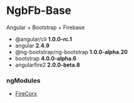 # NgbFb-Base

Angular + Bootstrap + Firebase

- @angular/cli **1.0.0-rc.1**
- angular **2.4.9**
- @ng-bootstrap/ng-bootstrap **1.0.0-alpha.20**
- bootstrap **4.0.0-alpha.6**
- angularfire2 **2.0.0-beta.8**

### ngModules

- [FireCorx](https://github.com/APRxFE/FireCorx.git)